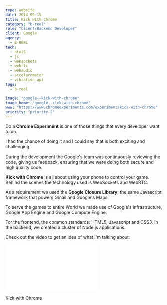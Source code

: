 ```yaml
---
type: website
date: 2014-06-15
title: Kick with Chrome
category: "b-reel"
role: "Client/Backend Developer"
client: Google
agency:
  - B-REEL
tech:
  - html5
  - js
  - websockets
  - webrtc
  - webaudio
  - accelerometer
  - vibration api
tags:
  - b-reel

image: "google--kick-with-chrome"
image_home: "google--kick-with-chrome"
www: "https://www.chromeexperiments.com/experiment/kick-with-chrome"
priority: "priority-2"
---
```


Do a **Chrome Experiment** is one of those things that every developer want to do.

I had the chance of doing it and I could say that is both exciting and challenging.

During the development the Google's team was continuously reviewing the code, giving us feedback, ensuring that we were doing both secure and high quality code.

**Kick with Chrome** is all about using your phone to control your game.
Behind the scenes the technology used is WebSockets and WebRTC.

As a requirement we used the **Google Closure Library**, the same Javascript framework that powers Gmail and Google's Maps.

To serve the games to entire World we made use of Google's infrastructure, Google App Engine and Google Compute Engine.

For the frontend, the common standards: HTML5, Javascript and CSS3.
In the backend, we created a cluster of Node.js applications.

Check out the video to get an idea of what I'm talking about:

<div class="video-wrapper">
<iframe src="//www.youtube.com/embed/8M2oHHEKCEg?rel=0&amp;showinfo=0&amp;vq=hd1080" frameborder="0" allowfullscreen></iframe>
</div>

Kick with Chrome
